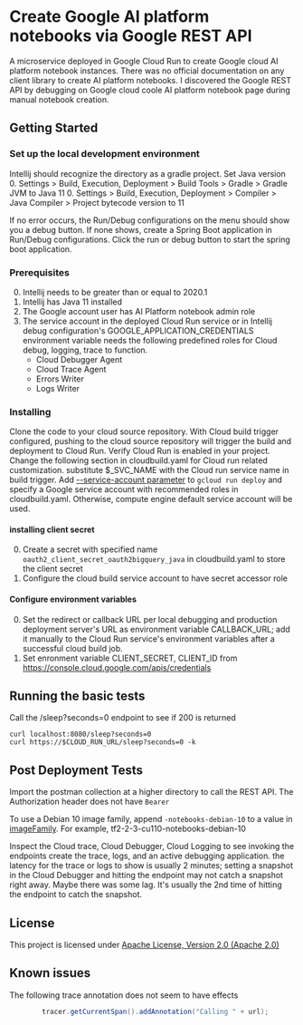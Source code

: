 # Create Google AI platform notebooks via Google REST API

A microservice deployed in Google Cloud Run to create Google cloud AI platform notebook instances. There was no official
documentation on any client library to create AI platform notebooks. I discovered the Google REST API by debugging on
Google cloud coole AI platform notebook page during manual notebook creation.

## Getting Started

### Set up the local development environment

Intellij should recognize the directory as a gradle project. Set Java version 
0. Settings > Build, Execution, Deployment > Build Tools > Gradle > Gradle JVM to Java 11
0. Settings > Build, Execution, Deployment > Compiler > Java Compiler > Project bytecode version to 11

If no error occurs, the Run/Debug configurations  on the menu  should show you a debug button. If none shows, create a
Spring Boot application in Run/Debug configurations.
Click the run or debug button to start the spring boot application.

### Prerequisites

0. Intellij needs to be greater than or equal to  2020.1
0. Intellij has Java 11 installed
0. The Google account user has AI Platform notebook admin role
0. The service account in the deployed Cloud Run service or in Intellij debug configuration's
 GOOGLE_APPLICATION_CREDENTIALS environment variable needs the following predefined roles for Cloud debug, logging,
  trace to function.
    - Cloud Debugger Agent
    - Cloud Trace Agent
    - Errors Writer
    - Logs Writer

### Installing
Clone the code to your cloud source repository. With Cloud build trigger
configured, pushing to the cloud source repository will trigger the
build and deployment to Cloud Run. Verify Cloud Run is enabled in your
project. Change the following section in cloudbuild.yaml
for Cloud run related customization. substitute $_SVC_NAME with the Cloud run service name in build trigger.
Add [--service-account parameter](https://cloud.google.com/sdk/gcloud/reference/run/deploy#--service-account) to 
`gcloud run deploy` and specify a Google service account with recommended roles in cloudbuild.yaml. Otherwise,
compute engine default service account will be used. 

#### installing client secret
0. Create a secret with specified name `oauth2_client_secret_oauth2bigquery_java` in cloudbuild.yaml to store the client secret
0. Configure the cloud build service account to have secret accessor role

#### Configure environment variables
0. Set the redirect or callback URL per local debugging and production deployment server's URL as environment
variable CALLBACK_URL; add it manually to the Cloud Run service's environment variables
 after a successful cloud build job.
0. Set enronment variable CLIENT_SECRET, CLIENT_ID from https://console.cloud.google.com/apis/credentials

## Running the basic tests
Call the /sleep?seconds=0 endpoint to see if 200 is returned
```
curl localhost:8080/sleep?seconds=0
curl https://$CLOUD_RUN_URL/sleep?seconds=0 -k
```

## Post Deployment Tests 

Import the postman collection at a higher directory to call the REST API. The Authorization header does not have
`Bearer`

To use a Debian 10 image family, append `-notebooks-debian-10` to a value in
 [imageFamily](https://cloud.google.com/ai-platform/deep-learning-vm/docs/images). 
For example, tf2-2-3-cu110-notebooks-debian-10

Inspect the Cloud trace, Cloud Debugger, Cloud Logging to see invoking
the endpoints create the trace, logs, and an active debugging
application. the latency for the trace or logs to show is usually 2
minutes; setting a snapshot in the Cloud Debugger and hitting the
endpoint may not catch a snapshot right away. Maybe there was some lag.
It's usually the 2nd time of hitting the endpoint to catch the snapshot.

## License

This project is licensed under [Apache License, Version 2.0 (Apache 2.0)](http://www.apache.org/licenses/LICENSE-2.0)

## Known issues
The following trace annotation does not seem to have effects
```java
        tracer.getCurrentSpan().addAnnotation("Calling " + url);
```